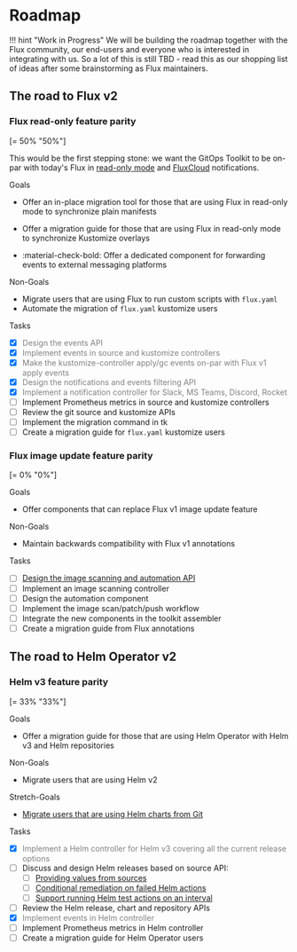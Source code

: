 # Roadmap

!!! hint "Work in Progress"
    We will be building the roadmap together with the Flux community,
    our end-users and everyone who is interested in integrating with us.
    So a lot of this is still TBD - read this as our shopping list of
    ideas after some brainstorming as Flux maintainers.

## The road to Flux v2

### Flux read-only feature parity

[= 50% "50%"]

This would be the first stepping stone: we want the GitOps Toolkit to be on-par with today's Flux in
[read-only mode](https://github.com/fluxcd/flux/blob/master/docs/faq.md#can-i-run-flux-with-readonly-git-access)
and [FluxCloud](https://github.com/justinbarrick/fluxcloud) notifications.

Goals

-  Offer an in-place migration tool for those that are using Flux in read-only mode to synchronize plain manifests
-  Offer a migration guide for those that are using Flux in read-only mode to synchronize Kustomize overlays

-  <span class="check-bullet">:material-check-bold:</span> Offer a dedicated component for forwarding events to external messaging platforms


Non-Goals

-  Migrate users that are using Flux to run custom scripts with `flux.yaml`
-  Automate the migration of `flux.yaml` kustomize users

Tasks

- [x]  <span style="color:grey">Design the events API</span>
- [x]  <span style="color:grey">Implement events in source and kustomize controllers</span>
- [x]  <span style="color:grey">Make the kustomize-controller apply/gc events on-par with Flux v1 apply events</span>
- [x]  <span style="color:grey">Design the notifications and events filtering API</span>
- [x]  <span style="color:grey">Implement a notification controller for Slack, MS Teams, Discord, Rocket</span>
- [ ]  Implement Prometheus metrics in source and kustomize controllers
- [ ]  Review the git source and kustomize APIs
- [ ]  Implement the migration command in tk
- [ ]  Create a migration guide for `flux.yaml` kustomize users

### Flux image update feature parity

[= 0% "0%"]

Goals

-  Offer components that can replace Flux v1 image update feature

Non-Goals

-  Maintain backwards compatibility with Flux v1 annotations

Tasks

- [ ]  [Design the image scanning and automation API](https://github.com/fluxcd/toolkit/discussions/107)
- [ ]  Implement an image scanning controller
- [ ]  Design the automation component
- [ ]  Implement the image scan/patch/push workflow
- [ ]  Integrate the new components in the toolkit assembler
- [ ]  Create a migration guide from Flux annotations

## The road to Helm Operator v2

### Helm v3 feature parity

[= 33% "33%"]

Goals

-  Offer a migration guide for those that are using Helm Operator with Helm v3 and Helm repositories

Non-Goals

-  Migrate users that are using Helm v2

Stretch-Goals

-  [Migrate users that are using Helm charts from Git](https://github.com/fluxcd/toolkit/discussions/75#discussioncomment-38589)

Tasks

- [x]  <span style="color:grey">Implement a Helm controller for Helm v3 covering all the current release options</span>
- [ ]  Discuss and design Helm releases based on source API:
    * [ ]  [Providing values from sources](https://github.com/fluxcd/toolkit/discussions/100)
    * [ ]  [Conditional remediation on failed Helm actions](https://github.com/fluxcd/toolkit/discussions/102)
    * [ ]  [Support running Helm test actions on an interval](https://github.com/fluxcd/toolkit/discussions/103)
- [ ]  Review the Helm release, chart and repository APIs
- [x]  <span style="color:grey">Implement events in Helm controller</span>
- [ ]  Implement Prometheus metrics in Helm controller
- [ ]  Create a migration guide for Helm Operator users
